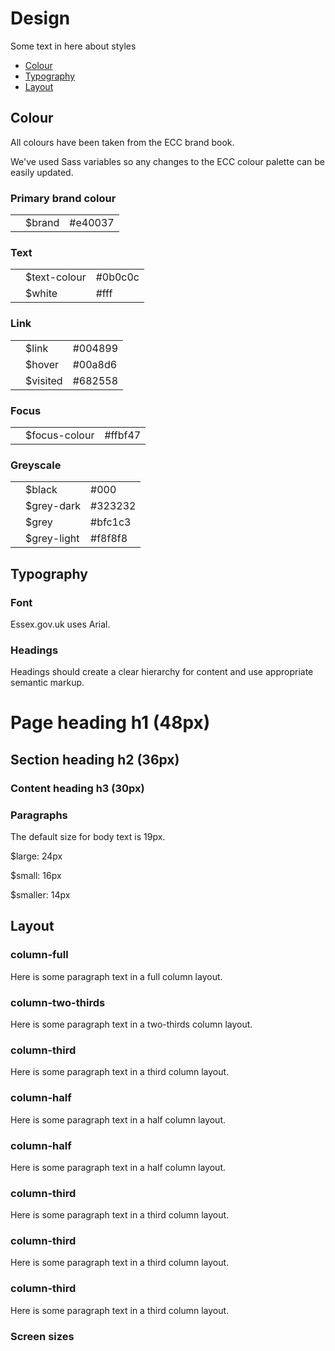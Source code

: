 <h1>Design</h1>
<p>Some text in here about styles</p>

<ul class="list">
  <li><a href="#colour">Colour</a></li>
  <li><a href="#typography">Typography</a></li>
  <li><a href="#layout">Layout</a></li>
</ul>
<div class="section-break-sm"></div>

<h2 id="colour">Colour</h2>
<p>All colours have been taken from the ECC brand book.</p>
<p>We've used Sass variables so any changes to the ECC colour palette can be
  easily updated.</p>

<h3>Primary brand colour</h3>
<div class="basic-table">
<table>
  <tbody>
    <tr>
      <td><div class="colour-swatch" style="background-color:#e40037"></div></td>
      <td>$brand</td>
      <td>#e40037</td>
    </tr>
  </tbody>
</table>
</div>

<h3>Text</h3>
<div class="basic-table">
<table>
  <tbody>
    <tr>
      <td><div class="colour-swatch" style="background-color:#0b0c0c"></div></td>
      <td>$text-colour</td>
      <td>#0b0c0c</td>
    </tr>
    <tr>
      <td><div class="colour-swatch colour-swatch-border" style="background-color:#fff"></div></td>
      <td>$white</td>
      <td>#fff</td>
    </tr>
  </tbody>
</table>
</div>


<h3>Link</h3>
<div class="basic-table">
<table>
  <tbody>
    <tr>
      <td><div class="colour-swatch" style="background-color:#004899"></div></td>
      <td>$link</td>
      <td>#004899</td>
    </tr>
    <tr>
      <td><div class="colour-swatch" style="background-color:#00a8d6"></div></td>
      <td>$hover</td>
      <td>#00a8d6</td>
    </tr>
    <tr>
      <td><div class="colour-swatch" style="background-color:#682558"></div></td>
      <td>$visited</td>
      <td>#682558</td>
    </tr>
  </tbody>
</table>
</div>

<h3>Focus</h3>
<div class="basic-table">
<table>
  <tbody>
    <tr>
      <td><div class="colour-swatch" style="background-color:#ffbf47"></div></td>
      <td>$focus-colour</td>
      <td>#ffbf47</td>
    </tr>
  </tbody>
</table>
</div>

<h3>Greyscale</h3>
<div class="basic-table">
<table>
  <tbody>
    <tr>
      <td><div class="colour-swatch" style="background-color:#000"></div></td>
      <td>$black</td>
      <td>#000</td>
    </tr>
    <tr>
      <td><div class="colour-swatch" style="background-color:#323232"></div></td>
      <td>$grey-dark</td>
      <td>#323232</td>
    </tr>
    <tr>
      <td><div class="colour-swatch" style="background-color:#bfc1c3"></div></td>
      <td>$grey</td>
      <td>#bfc1c3</td>
    </tr>
    <tr>
      <td><div class="colour-swatch" style="background-color:#f8f8f8"></div></td>
      <td>$grey-light</td>
      <td>#f8f8f8</td>
    </tr>
  </tbody>
</table>
</div>


<div class="section-break-sm"></div>

<h2 id="typography">Typography</h2>
  <h3>Font</h3>
  <p>Essex.gov.uk uses Arial.</p>

<h3>Headings</h3>
  <p>Headings should create a clear hierarchy for content and use appropriate semantic markup.</p>

<div class="panel-grey">
<h1>Page heading h1 (48px)</h1>
<h2>Section heading h2 (36px)</h2>
<h3>Content heading h3 (30px)</h3>
</div>

<h3>Paragraphs</h3>
  <p>The default size for body text is 19px.</p>
  <p>$large: 24px</p>
  <p>$small: 16px</p>
  <p>$smaller: 14px</p>

<div class="section-break-sm"></div>

<h2 id="layout">Layout</h2>

<div class="grid-row">
  <div class="column-full">
    <div class="panel-grey">
      <h3>column-full</h3>
      <p>Here is some paragraph text in a full column layout.</p>
    </div>
  </div>
</div>

<div class="grid-row">
  <div class="column-two-thirds">
    <div class="panel-grey">
      <h3>column-two-thirds</h3>
      <p>Here is some paragraph text in a two-thirds column layout.</p>
    </div>
  </div>
  <div class="column-third">
    <div class="panel-grey">
      <h3>column-third</h3>
      <p>Here is some paragraph text in a third column layout.</p>
    </div>
  </div>
</div>

<div class="grid-row">
  <div class="column-half">
    <div class="panel-grey">
      <h3>column-half</h3>
      <p>Here is some paragraph text in a half column layout.</p>
    </div>
  </div>
  <div class="column-half">
    <div class="panel-grey">
      <h3>column-half</h3>
      <p>Here is some paragraph text in a half column layout.</p>
    </div>
  </div>
</div>

<div class="grid-row">
  <div class="column-third">
    <div class="panel-grey">
      <h3>column-third</h3>
      <p>Here is some paragraph text in a third column layout.</p>
    </div>
  </div>
  <div class="column-third">
    <div class="panel-grey">
      <h3>column-third</h3>
      <p>Here is some paragraph text in a third column layout.</p>
    </div>
  </div>
  <div class="column-third">
    <div class="panel-grey">
      <h3>column-third</h3>
      <p>Here is some paragraph text in a third column layout.</p>
    </div>
  </div>
</div>


<h3>Screen sizes</h3>
